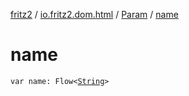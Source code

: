 [fritz2](../../index.md) / [io.fritz2.dom.html](../index.md) / [Param](index.md) / [name](./name.md)

# name

`var name: Flow<`[`String`](https://kotlinlang.org/api/latest/jvm/stdlib/kotlin/-string/index.html)`>`